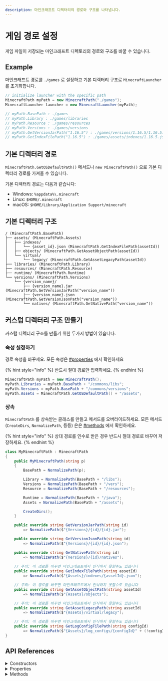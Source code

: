 ```yaml
---
description: 마인크래프트 디렉터리의 경로와 구조를 나타냅니다.
---
```


# 게임 경로 설정

게임 파일이 저장되는 마인크래프트 디렉토리의 경로와 구조를 바꿀 수 있습니다.

## Example

마인크래프트 경로를 `./games` 로 설정하고 기본 디렉터리 구조로 `MinecraftLauncher` 를 초기화합니다.

```csharp
// initialize launcher with the specific path
MinecraftPath myPath = new MinecraftPath("./games");
MinecraftLauncher launcher = new MinecraftLauncher(myPath);

// myPath.BasePath : ./games
// myPath.Library : ./games/libraries
// myPath.Resource : ./games/resources
// myPath.Versions : ./games/versions
// myPath.GetVersionJarPath("1.16.5") : ./games/versions/1.16.5/1.16.5.jar
// myPath.GetIndexFilePath("1.16.5") : ./games/assets/indexes/1.16.5.json
```

## 기본 디렉터리 경로

`MinecraftPath.GetOSDefaultPath()` 메서드나 `new MinecraftPath()` 으로 기본 디렉터리 경로를 가져올 수 있습니다.

기본 디렉터리 경로는 다음과 같습니다:

* Windows: `%appdata%\.minecraft`
* Linux: `$HOME/.minecraft`
* macOS: `$HOME/Library/Application Support/minecraft`

## 기본 디렉터리 구조

```
/ (MinecraftPath.BasePath)
├── assets/ (MinecraftPath.Assets)
│   ├── indexes/
│   │   └── {asset_id}.json (MinecraftPath.GetIndexFilePath(assetId))
│   ├── objects/ (MinecraftPath.GetAssetObjectPath(assetId))
│   └── virtual/
│       └── legacy/ (MinecraftPath.GetAssetLegacyPath(assetId))
├── libraries/ (MinecraftPath.Library)
├── resources/ (MinecraftPath.Resource)
├── runtime/ (MinecraftPath.Runtime)
└── versions/ (MinecraftPath.Versions)
    └── {version_name}/
        ├── {version_name}.jar (MinecraftPath.GetVersionJarPath("version_name"))
        ├── {version_name}.json (MinecraftPath.GetVersionJsonPath("version_name"))
        └── natives/ (MinecraftPath.GetNativePath("version_name"))
```

## 커스텀 디렉터리 구조 만들기

커스텀 디렉터리 구조를 만들기 위한 두가지 방법이 있습니다.

### 속성 설정하기

경로 속성을 바꾸세요. 모든 속성은 [#properties](MinecraftPath.md#properties "mention") 에서 확인하세요

{% hint style="info" %}
반드시 절대 경로만 입력하세요.
{% endhint %}

```csharp
MinecraftPath myPath = new MinecraftPath();
myPath.Libraries = myPath.BasePath + "/commons/libs";
myPath.Versions = myPath.BasePath + "/commons/versions";
myPath.Assets = MinecraftPath.GetOSDefaultPath() + "/assets";
```

### 상속

`MinecraftPath` 를 상속받는 클래스를 만들고 메서드를 오버라이드하세요. 모든 메서드 (`CreateDirs`, `NormalizePath`, 등등) 은은 [#methods](MinecraftPath.md#methods "mention") 에서 확인하세요.

{% hint style="info" %}
상대 경로를 인수로 받은 경우 반드시 절대 경로로 바꾸어 저장하세요.
{% endhint %}

```csharp
class MyMinecraftPath : MinecraftPath
{
    public MyMinecraftPath(string p)
    {
        BasePath = NormalizePath(p);

        Library = NormalizePath(BasePath + "/libs");
        Versions = NormalizePath(BasePath + "/vers");
        Resource = NormalizePath(BasePath + "/resources");

        Runtime = NormalizePath(BasePath + "/java");
        Assets = NormalizePath(BasePath + "/assets");

        CreateDirs();
    }

    public override string GetVersionJarPath(string id)
        => NormalizePath($"{Versions}/{id}/{id}.jar");

    public override string GetVersionJsonPath(string id)
        => NormalizePath($"{Versions}/{id}/{id}.json");

    public override string GetNativePath(string id)
        => NormalizePath($"{Versions}/{id}/natives");
    
    // 주의: 이 경로를 바꾸면 마인크래프트에서 인식하지 못할수도 있습니다
    public override string GetIndexFilePath(string assetId)
        => NormalizePath($"{Assets}/indexes/{assetId}.json");

    // 주의: 이 경로를 바꾸면 마인크래프트에서 인식하지 못할수도 있습니다
    public override string GetAssetObjectPath(string assetId)
        => NormalizePath($"{Assets}/objects");

    // 주의: 이 경로를 바꾸면 마인크래프트에서 인식하지 못할수도 있습니다
    public override string GetAssetLegacyPath(string assetId)
        => NormalizePath($"{Assets}/virtual/legacy");

    // 주의: 이 경로를 바꾸면 마인크래프트에서 인식하지 못할수도 있습니다
    public override string GetLogConfigFilePath(string configId)
        => NormalizePath($"{Assets}/log_configs/{configId}" + (!configId.EndsWith(".xml") ? ".xml" : ""));
}
```

## API References

<details>

<summary>Constructors</summary>

**public MinecraftPath()**

Initialize instance with default path.\
Same as `new MinecraftPath(MinecraftPath.GetOSDefaultPath())`.

**public MinecraftPath(string p)**

Initializze instance with the specific path, `p`.\
Call `Initialize(p)` and `CreateDirs()`.

</details>

<details>

<summary>Properties</summary>

**Properties**

**BasePath**

_Type: string_

Root directory path

**Assets**

_Type: string_

**Library**

_Type: string_

**Versions**

_Type: string_

**Runtime**

_Type: string_

The default download path of `MJava`

**Resource**

_Type: string_

Old minecraft versions use this path as Assets directory.

</details>

<details>

<summary>Methods</summary>

**Methods**

**public void CreateDirs()**

Create `BasePath`, `Assets`, `Library`, `Versions`, `Runtime`, `Resouce` directory.

**public virtual string GetIndexFilePath(string assetId)**

Get asset index file path.

**public virtual string GetAssetObjectPath(string assetId)**

Get asset object directory path.

**public virtual string GetAssetLegacyPath(string assetId)**

Get asset legacy directory path.

**public virtual string GetVersionJarPath(string id)**

Get client jar path.

**public virtual string GetVersionJsonPath(string id)**

Get client json path.

**public virtual string GetNativePath(string id)**

Get native directory path.\
Native dll files will be stored here.

**protected static string Dir(string path)**

Normalize `path` and create directory.

**protected static string NormalizePath(string path)**

Normalize `path`. Convert relative path to absolute path and replace invalid directory separator. (In windows, replace `/` to `\`)

</details>
